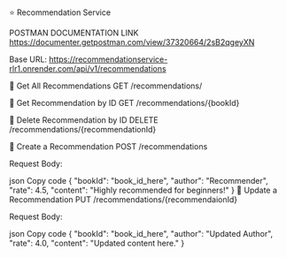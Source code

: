 ⭐ Recommendation Service

POSTMAN DOCUMENTATION LINK
https://documenter.getpostman.com/view/37320664/2sB2qgeyXN

Base URL: https://recommendationservice-rlr1.onrender.com/api/v1/recommendations

🔹 Get All Recommendations
GET /recommendations/

🔹 Get Recommendation by ID
GET /recommendations/{bookId}

🔹 Delete Recommendation by ID
DELETE /recommendations/{recommendationId}

🔹 Create a Recommendation
POST /recommendations

Request Body:

json
Copy code
{
  "bookId": "book_id_here",
  "author": "Recommender",
  "rate": 4.5,
  "content": "Highly recommended for beginners!"
}
🔹 Update a Recommendation
PUT /recommendations/{recommendaionId}

Request Body:

json
Copy code
{
  "bookId": "book_id_here",
  "author": "Updated Author",
  "rate": 4.0,
  "content": "Updated content here."
}
